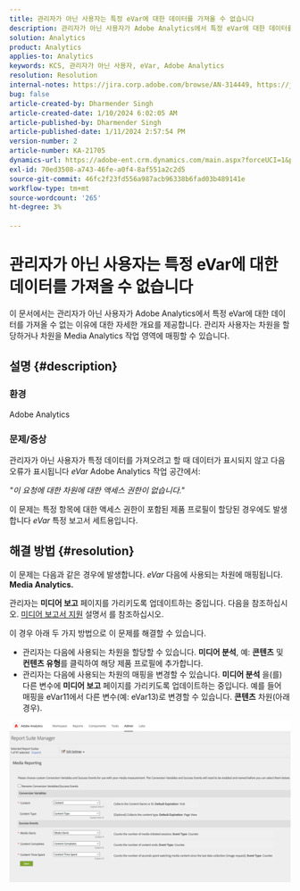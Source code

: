 ```yaml
---
title: 관리자가 아닌 사용자는 특정 eVar에 대한 데이터를 가져올 수 없습니다
description: 관리자가 아닌 사용자가 Adobe Analytics에서 특정 eVar에 대한 데이터를 가져오는 방법을 알아봅니다. 관리자 사용자는 Media Analytics 작업 영역에 차원을 할당하거나 매핑할 수 있습니다.
solution: Analytics
product: Analytics
applies-to: Analytics
keywords: KCS, 관리자가 아닌 사용자, eVar, Adobe Analytics
resolution: Resolution
internal-notes: https://jira.corp.adobe.com/browse/AN-314449, https://jira.corp.adobe.com/browse/AN-288651
bug: false
article-created-by: Dharmender Singh
article-created-date: 1/10/2024 6:02:05 AM
article-published-by: Dharmender Singh
article-published-date: 1/11/2024 2:57:54 PM
version-number: 2
article-number: KA-21705
dynamics-url: https://adobe-ent.crm.dynamics.com/main.aspx?forceUCI=1&pagetype=entityrecord&etn=knowledgearticle&id=f33c4ac5-7daf-ee11-a569-6045bd0065b6
exl-id: 70ed3508-a743-46fe-a0f4-8af551a2c2d5
source-git-commit: 46fc2f23fd556a987acb96338b6fad03b489141e
workflow-type: tm+mt
source-wordcount: '265'
ht-degree: 3%

---
```


# 관리자가 아닌 사용자는 특정 eVar에 대한 데이터를 가져올 수 없습니다


이 문서에서는 관리자가 아닌 사용자가 Adobe Analytics에서 특정 eVar에 대한 데이터를 가져올 수 없는 이유에 대한 자세한 개요를 제공합니다. 관리자 사용자는 차원을 할당하거나 차원을 Media Analytics 작업 영역에 매핑할 수 있습니다.

## 설명 {#description}


### <b>환경</b>

Adobe Analytics

### <b>문제/증상</b>

관리자가 아닌 사용자가 특정 데이터를 가져오려고 할 때 데이터가 표시되지 않고 다음 오류가 표시됩니다 *eVar* Adobe Analytics 작업 공간에서:

*&quot;이 요청에 대한 차원에 대한 액세스 권한이 없습니다.&quot;*

이 문제는 특정 항목에 대한 액세스 권한이 포함된 제품 프로필이 할당된 경우에도 발생합니다 *eVar* 특정 보고서 세트용입니다.


## 해결 방법 {#resolution}


이 문제는 다음과 같은 경우에 발생합니다. *eVar* 다음에 사용되는 차원에 매핑됩니다. <b>Media Analytics. </b>

관리자는 <b>미디어 보고</b> 페이지를 가리키도록 업데이트하는 중입니다. 다음을 참조하십시오. [미디어 보고서 지원](https://experienceleague.adobe.com/docs/media-analytics/using/media-reports/media-reports-enable.html?lang=ko-KR) 설명서 를 참조하십시오.

이 경우 아래 두 가지 방법으로 이 문제를 해결할 수 있습니다.

- 관리자는 다음에 사용되는 차원을 할당할 수 있습니다. <b>미디어 분석</b>, 예: <b>콘텐츠</b> 및 <b>컨텐츠 유형</b>를 클릭하여 해당 제품 프로필에 추가합니다.
- 관리자는 다음에 사용되는 차원의 매핑을 변경할 수 있습니다. <b>미디어 분석</b> 을(를) 다른 변수에 <b>미디어 보고</b> 페이지를 가리키도록 업데이트하는 중입니다. 예를 들어 매핑을 eVar11에서 다른 변수(예: eVar13)로 변경할 수 있습니다. <b>콘텐츠</b> 차원(아래 경우).


![](assets/c3c48629-06e0-ed11-a7c7-6045bd006e5a.png)
